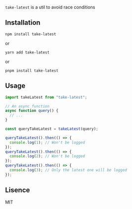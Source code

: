 `take-latest` is a util to avoid race conditions

## Installation

`npm install take-latest`

or

`yarn add take-latest`

or

`pnpm install take-latest`

## Usage

```javascript
import takeLatest from "take-latest";

// An async function
async function query() {
  // ...
}

const queryTakeLatest = takeLatest(query);

queryTakeLatest().then(() => {
  console.log(1); // Won't be logged
});
queryTakeLatest().then(() => {
  console.log(2); // Won't be logged
});
queryTakeLatest().then(() => {
  console.log(3); // Only the latest one will be logged
});
```

## Lisence

MIT
